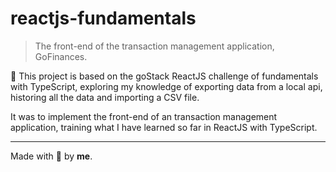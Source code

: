 # reactjs-fundamentals
> The front-end of the transaction management application, GoFinances.

🚀 This project is based on the goStack ReactJS challenge of fundamentals with TypeScript, exploring my knowledge of exporting data from a local api, historing all the data and importing a CSV file.

It was to implement the front-end of an transaction management application, training what I have learned so far in ReactJS with TypeScript.

---

Made with 💜 by **me**.
